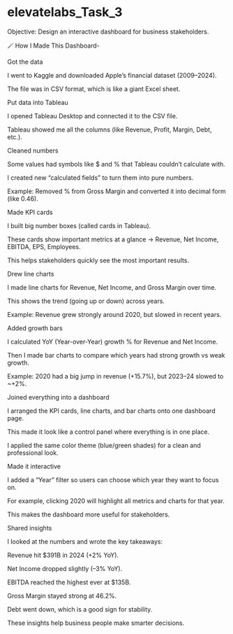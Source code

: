 # elevatelabs_Task_3
Objective: Design an interactive dashboard for business stakeholders.


🪄 How I Made This Dashboard-

Got the data

I went to Kaggle and downloaded Apple’s financial dataset (2009–2024).

The file was in CSV format, which is like a giant Excel sheet.

Put data into Tableau

I opened Tableau Desktop and connected it to the CSV file.

Tableau showed me all the columns (like Revenue, Profit, Margin, Debt, etc.).

Cleaned numbers

Some values had symbols like $ and % that Tableau couldn’t calculate with.

I created new “calculated fields” to turn them into pure numbers.

Example: Removed % from Gross Margin and converted it into decimal form (like 0.46).

Made KPI cards

I built big number boxes (called cards in Tableau).

These cards show important metrics at a glance → Revenue, Net Income, EBITDA, EPS, Employees.

This helps stakeholders quickly see the most important results.

Drew line charts

I made line charts for Revenue, Net Income, and Gross Margin over time.

This shows the trend (going up or down) across years.

Example: Revenue grew strongly around 2020, but slowed in recent years.

Added growth bars

I calculated YoY (Year-over-Year) growth % for Revenue and Net Income.

Then I made bar charts to compare which years had strong growth vs weak growth.

Example: 2020 had a big jump in revenue (+15.7%), but 2023–24 slowed to ~+2%.

Joined everything into a dashboard

I arranged the KPI cards, line charts, and bar charts onto one dashboard page.

This made it look like a control panel where everything is in one place.

I applied the same color theme (blue/green shades) for a clean and professional look.

Made it interactive

I added a “Year” filter so users can choose which year they want to focus on.

For example, clicking 2020 will highlight all metrics and charts for that year.

This makes the dashboard more useful for stakeholders.

Shared insights

I looked at the numbers and wrote the key takeaways:

Revenue hit $391B in 2024 (+2% YoY).

Net Income dropped slightly (–3% YoY).

EBITDA reached the highest ever at $135B.

Gross Margin stayed strong at 46.2%.

Debt went down, which is a good sign for stability.

These insights help business people make smarter decisions.
